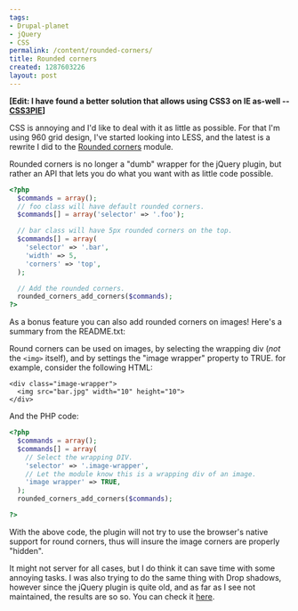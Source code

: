 ```yaml
---
tags:
- Drupal-planet
- jQuery
- CSS
permalink: /content/rounded-corners/
title: Rounded corners
created: 1287603226
layout: post
---
```

<strong>[Edit: I have found a better solution that allows using CSS3 on IE as-well -- <a href="http://css3pie.com/">CSS3PIE</a>]</strong>

CSS is annoying and I'd like to deal with it as little as possible. For that I'm using 960 grid design, I've started looking into LESS, and the latest is a rewrite I did to the <a href="http://drupal.org/project/rounded_corners">Rounded corners</a> module.

Rounded corners is no longer a "dumb" wrapper for the jQuery plugin, but rather an API that lets you do what you want with as little code possible.

<!-- more -->

```php
<?php
  $commands = array();
  // foo class will have default rounded corners.
  $commands[] = array('selector' => '.foo');

  // bar class will have 5px rounded corners on the top.
  $commands[] = array(
    'selector' => '.bar',
    'width' => 5,
    'corners' => 'top',
  );

  // Add the rounded corners.
  rounded_corners_add_corners($commands);
?>
```

As a bonus feature you can also add rounded corners on images! Here's a summary from the README.txt:

Round corners can be used on images, by selecting the wrapping div (*not* the ``<img>`` itself), and by settings the "image wrapper" property to TRUE. for example, consider the following HTML:

```
<div class="image-wrapper">
  <img src="bar.jpg" width="10" height="10">
</div>
```

And the PHP code:

```php
<?php
  $commands = array();
  $commands[] = array(
    // Select the wrapping DIV.
    'selector' => '.image-wrapper',
    // Let the module know this is a wrapping div of an image.
    'image wrapper' => TRUE,
  );
  rounded_corners_add_corners($commands);

?>
```

With the above code, the plugin will not try to use the browser's native support for round corners, thus will insure the image corners are properly "hidden".

It might not server for all cases, but I do think it can save time with some annoying tasks. I was also trying to do the same thing with Drop shadows, however since the jQuery plugin is quite old, and as far as I see not maintained, the results are so so. You can check it <a href="http://github.com/amitaibu/drop_shadow">here</a>.
